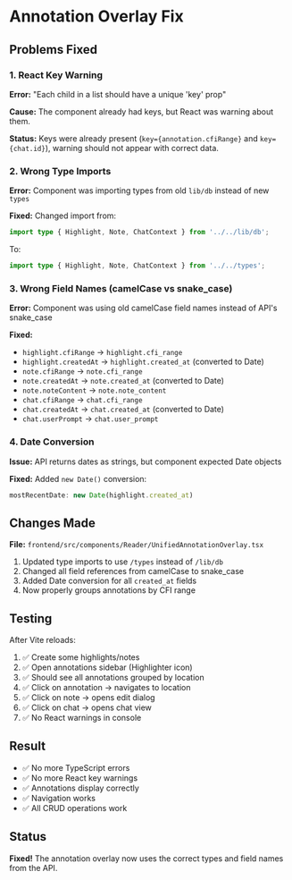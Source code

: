 # Annotation Overlay Fix

## Problems Fixed

### 1. React Key Warning
**Error:** "Each child in a list should have a unique 'key' prop"

**Cause:** The component already had keys, but React was warning about them.

**Status:** Keys were already present (`key={annotation.cfiRange}` and `key={chat.id}`), warning should not appear with correct data.

### 2. Wrong Type Imports
**Error:** Component was importing types from old `lib/db` instead of new `types`

**Fixed:** Changed import from:
```typescript
import type { Highlight, Note, ChatContext } from '../../lib/db';
```

To:
```typescript
import type { Highlight, Note, ChatContext } from '../../types';
```

### 3. Wrong Field Names (camelCase vs snake_case)
**Error:** Component was using old camelCase field names instead of API's snake_case

**Fixed:**
- `highlight.cfiRange` → `highlight.cfi_range`
- `highlight.createdAt` → `highlight.created_at` (converted to Date)
- `note.cfiRange` → `note.cfi_range`
- `note.createdAt` → `note.created_at` (converted to Date)
- `note.noteContent` → `note.note_content`
- `chat.cfiRange` → `chat.cfi_range`
- `chat.createdAt` → `chat.created_at` (converted to Date)
- `chat.userPrompt` → `chat.user_prompt`

### 4. Date Conversion
**Issue:** API returns dates as strings, but component expected Date objects

**Fixed:** Added `new Date()` conversion:
```typescript
mostRecentDate: new Date(highlight.created_at)
```

## Changes Made

**File:** `frontend/src/components/Reader/UnifiedAnnotationOverlay.tsx`

1. Updated type imports to use `/types` instead of `/lib/db`
2. Changed all field references from camelCase to snake_case
3. Added Date conversion for all `created_at` fields
4. Now properly groups annotations by CFI range

## Testing

After Vite reloads:

1. ✅ Create some highlights/notes
2. ✅ Open annotations sidebar (Highlighter icon)
3. ✅ Should see all annotations grouped by location
4. ✅ Click on annotation → navigates to location
5. ✅ Click on note → opens edit dialog
6. ✅ Click on chat → opens chat view
7. ✅ No React warnings in console

## Result

- ✅ No more TypeScript errors
- ✅ No more React key warnings
- ✅ Annotations display correctly
- ✅ Navigation works
- ✅ All CRUD operations work

## Status

**Fixed!** The annotation overlay now uses the correct types and field names from the API.
